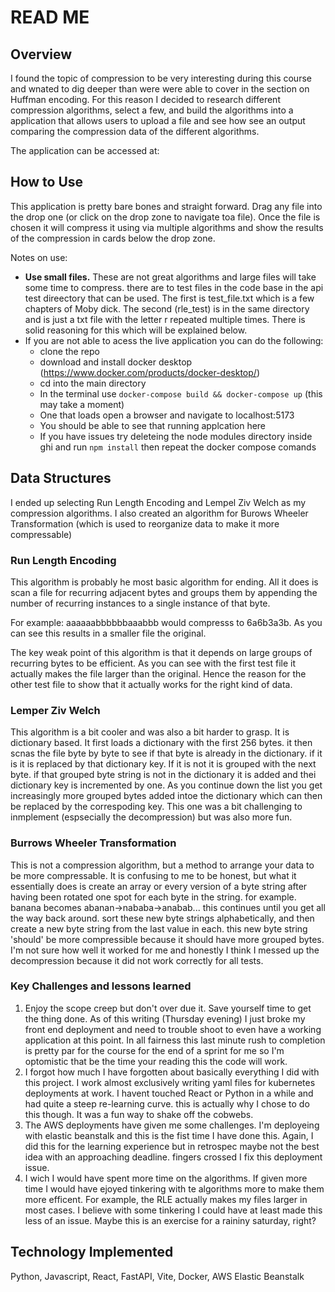 # READ ME

## Overview

I found the topic of compression to be very interesting during this course and wnated to dig deeper than were were able to cover in the section on Huffman encoding. For this reason I decided to research different compression algorithms, select a few, and build the algorithms into a application that allows users to upload a file and see how see an output comparing the compression data of the different algorithms.

The application can be accessed at:

## How to Use

This application is pretty bare bones and straight forward. Drag any file into the drop one (or click on the drop zone to navigate toa file). Once the file is chosen it will compress it using via multiple algorithms and show the results of the compression in cards below the drop zone.

Notes on use:

- **Use small files.** These are not great algorithms and large files will take some time to compress. there are to test files in the code base in the api test direectory that can be used. The first is test_file.txt which is a few chapters of Moby dick. The second (rle_test) is in the same directory and is just a txt file with the letter r repeated multiple times. There is solid reasoning for this which will be explained below.
- If you are not able to acess the live application you can do the following:
    - clone the repo
    - download and install docker desktop (https://www.docker.com/products/docker-desktop/)
    - cd into the main directory
    - In the terminal use `docker-compose build && docker-compose up` (this may take a moment)
    - One that loads open a browser and navigate to localhost:5173
    - You should be able to see that running applcation here
    - If you have issues try deleteing the node modules directory inside ghi and run `npm install` then repeat the docker compose comands

## Data Structures

I ended up selecting Run Length Encoding and Lempel Ziv Welch as my compression algorithms. I also created an algorithm for Burows Wheeler Transformation (which is used to reorganize data to make it more compressable)

### Run Length Encoding

This algorithm is probably he most basic algorithm for ending. All it does is scan a file for recurring adjacent bytes and groups them by appending the number of recurring instances to a single instance of that byte.

For example: aaaaaabbbbbbaaabbb would compresss to 6a6b3a3b. As you can see this results in a smaller file the original.

The key weak point of this algorithm is that it depends on large groups of recurring bytes to be efficient. As you can see with the first test file it actually makes the file larger than the original. Hence the reason for the other test file to show that it actually works for the right kind of data.

### Lemper Ziv Welch

This algorithm is a bit cooler and was also a bit harder to grasp. It is dictionary based. It first loads a dictionary with the first 256 bytes. it then scnas the file byte by byte to see if that byte is already in the dictionary. if it is it is replaced by that dictionary key. If it is not it is grouped with the next byte. if that grouped byte string is not in the dictionary it is added and thei dictionary key is incremented by one. As you continue down the list you get increasingly more grouped bytes added intoe the dictionary which can then be replaced by the correspoding key. This one was a bit challenging to inmplement (espsecially the decompression) but was also more fun.

### Burrows Wheeler Transformation

This is not a compression algorithm, but a method to arrange your data to be more compressable. It is confusing to me to be honest, but what it essentially does is create an array or every version of a byte string after having been rotated one spot for each byte in the string. for example. banana becomes abanan->nababa->anabab... this continues until you get all the way back around. sort these new byte strings alphabetically, and then create a new byte string from the last value in each. this new byte string 'should' be more compressible because it should have more grouped bytes. I'm not sure how well it worked for me and honestly I think I messed up the decompression because it did not work correctly for all tests.

### Key Challenges and lessons learned

1.  Enjoy the scope creep but don't over due it. Save yourself time to get the thing done. As of this writing (Thursday evening) I just broke my front end deployment and need to trouble shoot to even have a working application at this point. In all fairness this last minute rush to completion is pretty par for the course for the end of a sprint for me so I'm optomistic that be the time your reading this the code will work.
2.  I forgot how much I have forgotten about basically everything I did with this project. I work almost exclusively writing yaml files for kubernetes deployments at work. I havent touched React or Python in a while and had quite a steep re-learning curve. this is actually why I chose to do this though. It was a fun way to shake off the cobwebs.
3.  The AWS deployments have given me some challenges. I'm deployeing with elastic beanstalk and this is the fist time I have done this. Again, I did this for the learning experience but in retrospec maybe not the best idea with an approaching deadline. fingers crossed I fix this deployment issue.
4.  I wich I would have spent more time on the algorithms. If given more time I would have ejoyed tinkering with te algorithms more to make them more efficent. For example, the RLE actually makes my files larger in most cases. I believe with some tinkering I could have at least made this less of an issue. Maybe this is an exercise for a raininy saturday, right?

## Technology Implemented

Python, Javascript, React, FastAPI, Vite, Docker, AWS Elastic Beanstalk
